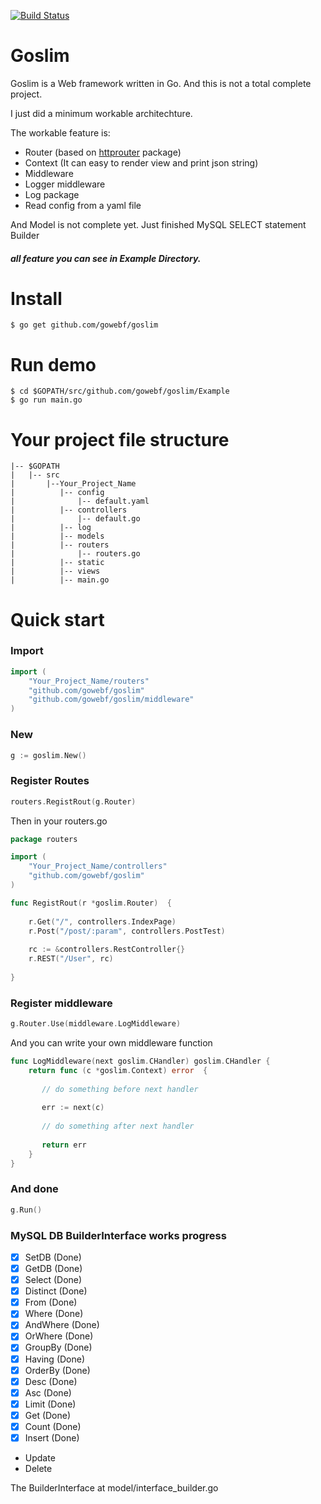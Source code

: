 [![Build Status](https://api.travis-ci.org/gowebf/goslim.svg?branch=master)](https://api.travis-ci.org/gowebf/goslim.svg)

# Goslim
Goslim is a Web framework written in Go. And this is not a total complete project.

I just did a minimum workable architechture.

The workable feature is:

- Router (based on [httprouter] package)
- Context (It can easy to render view and print json string)
- Middleware
- Logger middleware
- Log package
- Read config from a yaml file

And Model is not complete yet. Just finished MySQL SELECT statement Builder

##### all feature you can see in Example Directory.

# Install
```
$ go get github.com/gowebf/goslim
```

# Run demo
```
$ cd $GOPATH/src/github.com/gowebf/goslim/Example
$ go run main.go
```

# Your project file structure
    |-- $GOPATH
    |   |-- src
    |       |--Your_Project_Name
    |          |-- config
    |              |-- default.yaml
    |          |-- controllers
    |              |-- default.go
    |          |-- log
    |          |-- models
    |          |-- routers
    |              |-- routers.go
    |          |-- static
    |          |-- views
    |          |-- main.go

# Quick start

### Import
```go
import (
    "Your_Project_Name/routers"
    "github.com/gowebf/goslim"
    "github.com/gowebf/goslim/middleware"
)
```

### New
```go
g := goslim.New()
```

### Register Routes
```go
routers.RegistRout(g.Router)
```
Then in your routers.go

```go
package routers

import (
    "Your_Project_Name/controllers"
    "github.com/gowebf/goslim"
)

func RegistRout(r *goslim.Router)  {
    
    r.Get("/", controllers.IndexPage)
    r.Post("/post/:param", controllers.PostTest)
    
    rc := &controllers.RestController{}
    r.REST("/User", rc)
    
}
```

### Register middleware
```go
g.Router.Use(middleware.LogMiddleware)
```

And you can write your own middleware function

```go
func LogMiddleware(next goslim.CHandler) goslim.CHandler {
    return func (c *goslim.Context) error  {
       
       // do something before next handler
       
       err := next(c)
       
       // do something after next handler
       
       return err
    }
}
```

### And done

```go
g.Run()
```

### MySQL DB BuilderInterface works progress
* [x] SetDB (Done)
* [x] GetDB (Done)
* [x] Select (Done)
* [x] Distinct (Done)
* [x] From (Done)
* [x] Where (Done)
* [x] AndWhere (Done)
* [x] OrWhere (Done)
* [x] GroupBy (Done)
* [x] Having (Done)
* [x] OrderBy (Done)
* [x] Desc (Done)
* [x] Asc (Done)
* [x] Limit (Done)
* [x] Get (Done)
* [x] Count (Done)
* [x] Insert (Done)
* Update
* Delete

The BuilderInterface at model/interface_builder.go

[httprouter]: <https://github.com/julienschmidt/httprouter>
